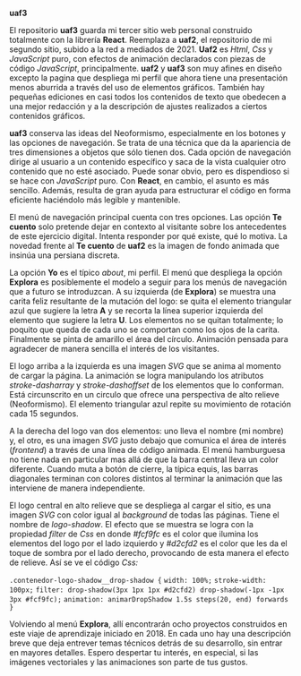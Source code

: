 **uaf3**

El repositorio **uaf3** guarda mi tercer sitio web personal construido totalmente con la librería **React**. Reemplaza a **uaf2**, el repositorio de mi segundo sitio, subido a la red a mediados de 2021. **Uaf2** es _Html_, _Css_ y _JavaScript_ puro, con efectos de animación declarados con piezas de código _JavaScript_, principalmente. **uaf2** y **uaf3** son muy afines en diseño excepto la pagina que despliega mi perfil que ahora tiene una presentación menos aburrida a través del uso de elementos gráficos. También hay pequeñas ediciones en casi todos los contenidos de texto que obedecen a una mejor redacción y a la descripción de ajustes realizados a ciertos contenidos gráficos.

**uaf3** conserva las ideas del Neoformismo, especialmente en los botones y las opciones de navegación. Se trata de una técnica que da la apariencia de tres dimensiones a objetos que sólo tienen dos. Cada opción de navegación dirige al usuario a un contenido específico y saca de la vista cualquier otro contenido que no esté asociado. Puede sonar obvio, pero es dispendioso si se hace con _JavaScript_ puro. Con **React**, en cambio, el asunto es más sencillo. Además, resulta de gran ayuda para estructurar el código en forma eficiente haciéndolo más legible y mantenible.

El menú de navegación principal cuenta con tres opciones. Las opción **Te cuento** solo pretende dejar en contexto al visitante sobre los antecedentes de este ejercicio digital. Intenta responder por qué existe, qué lo motiva. La novedad frente al **Te cuento** de **uaf2** es la imagen de fondo animada que insinúa una persiana discreta.

La opción **Yo** es el típico _about_, mi perfil. El menú que despliega la opción **Explora** es posiblemente el modelo a seguir para los menús de navegación que a futuro se introduzcan. A su izquierda (de **Explora**) se muestra una carita feliz resultante de la mutación del logo: se quita el elemento triangular azul que sugiere la letra **A** y se recorta la línea superior izquierda del elemento que sugiere la letra **U**. Los elementos no se quitan totalmente; lo poquito que queda de cada uno se comportan como los ojos de la carita. Finalmente se pinta de amarillo el área del círculo. Animación pensada para agradecer de manera sencilla el interés de los visitantes.

El logo arriba a la izquierda es una imagen _SVG_ que se anima al momento de cargar la página. La animación se logra manipulando los atributos _stroke-dasharray_ y _stroke-dashoffset_ de los elementos que lo conforman. Está circunscrito en un circulo que ofrece una perspectiva de alto relieve (Neoformismo). El elemento triangular azul repite su movimiento de rotación cada 15 segundos.

A la derecha del logo van dos elementos: uno lleva el nombre (mi nombre) y, el otro, es una imagen _SVG_ justo debajo que comunica el área de interés (_frontend_) a través de una línea de código animada. El menú hamburguesa no tiene nada en particular mas allá de que la barra central lleva un color diferente. Cuando muta a botón de cierre, la típica equis, las barras diagonales terminan con colores distintos al terminar la animación que las interviene de manera independiente.

El logo central en alto relieve que se despliega al cargar el sitio, es una imagen _SVG_ con color igual al _background_ de todas las páginas. Tiene el nombre de _logo-shadow_. El efecto que se muestra se logra con la propiedad _filter_ de _Css_ en donde _#fcf9fc_ es el color que ilumina los elementos del logo por el lado izquierdo y _#d2cfd2_ es el color que les da el toque de sombra por el lado derecho, provocando de esta manera el efecto de relieve. Así se ve el código _Css:_

`.contenedor-logo-shadow__drop-shadow {`
`width: 100%;`
`stroke-width: 100px;`
`filter: drop-shadow(3px 1px 1px #d2cfd2) drop-shadow(-1px -1px 3px #fcf9fc);`
`animation: animarDropShadow 1.5s steps(20, end) forwards`
`}`

Volviendo al menú **Explora**, allí encontrarán ocho proyectos construidos en este viaje de aprendizaje iniciado en 2018. En cada uno hay una descripción breve que deja entrever temas técnicos detrás de su desarrollo, sin entrar en mayores detalles. Espero despertar tu interés, en especial, si las imágenes vectoriales y las animaciones son parte de tus gustos.
